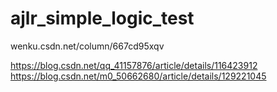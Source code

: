 # ajlr_simple_logic_test

wenku.csdn.net/column/667cd95xqv

https://blog.csdn.net/qq_41157876/article/details/116423912
https://blog.csdn.net/m0_50662680/article/details/129221045
